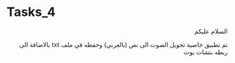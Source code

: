 # Tasks_4
<div dir=rtl>
   السلام عليكم
 
  
  تم تطبيق خاصية تحويل الصوت الى نص (بالعربي) وحفظه في ملف txt بالاضافة الى ربطه بتشات بوت
  
  
